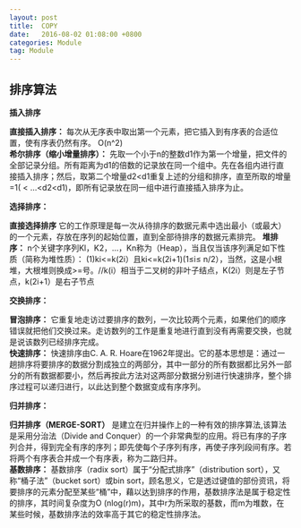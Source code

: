```yaml
---
layout: post
title:  COPY
date:   2016-08-02 01:08:00 +0800
categories: Module
tag: Module
---
```

## 排序算法

**插入排序**

**直接插入排序：** 每次从无序表中取出第一个元素，把它插入到有序表的合适位置，使有序表仍然有序。 O(n^2)  
**希尔排序（缩小增量排序）：** 先取一个小于n的整数d1作为第一个增量，把文件的全部记录分组。所有距离为d1的倍数的记录放在同一个组中。先在各组内进行直接插入排序；然后，取第二个增量d2<d1重复上述的分组和排序，直至所取的增量  =1(  <  …<d2<d1)，即所有记录放在同一组中进行直接插入排序为止。

**选择排序：**

**直接选择排序** 它的工作原理是每一次从待排序的数据元素中选出最小（或最大）的一个元素，存放在序列的起始位置，直到全部待排序的数据元素排完。
**堆排序：**
n个关键字序列Kl，K2，…，Kn称为（Heap），当且仅当该序列满足如下性质（简称为堆性质）：
(1)ki<=k(2i）且ki<=k(2i+1)(1≤i≤ n/2），当然，这是小根堆，大根堆则换成>=号。//k(i）相当于二叉树的非叶子结点，K(2i）则是左子节点，k(2i+1）是右子节点

**交换排序：**

**冒泡排序：** 它重复地走访过要排序的数列，一次比较两个元素，如果他们的顺序错误就把他们交换过来。走访数列的工作是重复地进行直到没有再需要交换，也就是说该数列已经排序完成。  
**快速排序：** 快速排序由C. A. R. Hoare在1962年提出。它的基本思想是：通过一趟排序将要排序的数据分割成独立的两部分，其中一部分的所有数据都比另外一部分的所有数据都要小，然后再按此方法对这两部分数据分别进行快速排序，整个排序过程可以递归进行，以此达到整个数据变成有序序列。

**归并排序：**   

**归并排序（MERGE-SORT）** 是建立在归并操作上的一种有效的排序算法,该算法是采用分治法（Divide and Conquer）的一个非常典型的应用。将已有序的子序列合并，得到完全有序的序列；即先使每个子序列有序，再使子序列段间有序。若将两个有序表合并成一个有序表，称为二路归并。  
**基数排序：** 基数排序（radix sort）属于“分配式排序”（distribution sort），又称“桶子法”（bucket sort）或bin sort，顾名思义，它是透过键值的部份资讯，将要排序的元素分配至某些“桶”中，藉以达到排序的作用，基数排序法是属于稳定性的排序，其时间复杂度为O (nlog(r)m)，其中r为所采取的基数，而m为堆数，在某些时候，基数排序法的效率高于其它的稳定性排序法。
